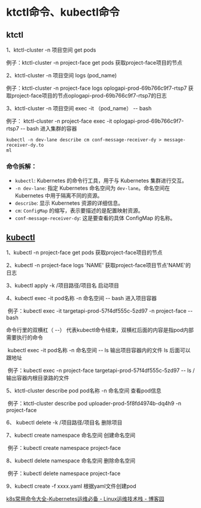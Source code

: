 # ktctl命令、kubectl命令

## ktctl

1、ktctl-cluster -n 项目空间 get pods

例子：ktctl-cluster -n project-face get pods 获取project-face项目的节点

2、ktctl-cluster -n 项目空间 logs (pod_name)

例子：ktctl-cluster -n project-face logs oplogapi-prod-69b766c9f7-rtsp7 获取project-face项目的节点oplogapi-prod-69b766c9f7-rtsp7的日志

3、ktctl-cluster -n 项目空间 exec -it （pod_name） -- bash

例子： ktctl-cluster -n project-face exec -it oplogapi-prod-69b766c9f7-rtsp7 -- bash 进入集群的容器



```
kubectl -n dev-lane describe cm conf-message-receiver-dy > message-receiver-dy.to
ml
```

### 命令拆解：

- `kubectl`: Kubernetes 的命令行工具，用于与 Kubernetes 集群进行交互。
- `-n dev-lane`: 指定 Kubernetes 命名空间为 `dev-lane`。命名空间在 Kubernetes 中用于隔离不同的资源。
- `describe`: 显示 Kubernetes 资源的详细信息。
- `cm`: `ConfigMap` 的缩写，表示要描述的是配置映射资源。
- `conf-message-receiver-dy`: 这是要查看的具体 ConfigMap 的名称。

## [kubectl](https://so.csdn.net/so/search?q=kubectl&spm=1001.2101.3001.7020)

1、kubectl -n project-face get pods 获取project-face项目的节点

2、kubectl -n project-face logs 'NAME' 获取project-face项目节点'NAME'的日志

3、kubectl apply -k /项目路径/项目名 启动项目

4、kubectl exec -it pod名称 -n 命名空间 -- bash  进入项目容器

​    例子：kubectl exec -it targetapi-prod-57f4df555c-5zd97 -n project-face -- bash

  命令行里的双横杠（ --） 代表kubectl命令结束，双横杠后面的内容是指pod内部需要执行的命令

​    kubectl exec -it pod名称 -n 命名空间 -- ls  输出项目容器内的文件  ls 后面可以跟地址

​    例子：kubectl exec -n project-face targetapi-prod-57f4df555c-5zd97 -- ls /    输出容器内根目录路的文件

5、ktctl-cluster describe pod pod名称 -n 命名空间  查看pod信息

​    例子：ktctl-cluster describe pod uploader-prod-5f8fd4974b-dq4h9 -n project-face

6、 kubectl delete -k /项目路径/项目名 删除项目

7、kubectl create namespace 命名空间   创建命名空间

​    例子：kubectl create namespace project-face

8、kubectl delete namespace 命名空间  删除命名空间

​    例子：kubectl delete namespace project-face

9、kubectl create -f xxxx.yaml  根据yaml文件创建pod



[k8s常用命令大全-Kubernetes运维必备 - Linux运维技术栈 - 博客园](https://www.cnblogs.com/zhoutuo/p/18460414)